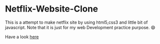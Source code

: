 # Netflix-Website-Clone

This is a attempt to make netflix site by using html5,css3 and little bit of javascript. Note that it is just for my web Development practice purpose. :smile:

Have a look [here](https://joykishansharma.github.io/Netflix-Website-Clone/)
